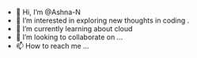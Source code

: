 - 👋 Hi, I’m @Ashna-N
- 👀 I’m interested in exploring new thoughts in coding .
- 🌱 I’m currently learning about cloud
- 💞️ I’m looking to collaborate on ...
- 📫 How to reach me ...

<!---
Ashna-N/Ashna-N is a ✨ special ✨ repository because its `README.md` (this file) appears on your GitHub profile.
You can click the Preview link to take a look at your changes.
--->
